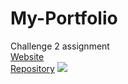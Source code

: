 # My-Portfolio
Challenge 2 assignment
<br />
[Website](https://alphacenturai001.github.io/Horiseon-Marketing/)
<br />
[Repository](https://github.com/Alphacenturai001/My-Portfolio)
![](alphacenturai001.github.io_Horiseon-Marketing_.png)

